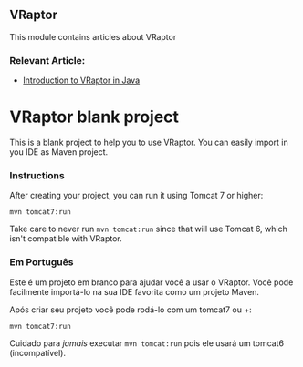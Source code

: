 ## VRaptor

This module contains articles about VRaptor

### Relevant Article:

- [Introduction to VRaptor in Java](http://www.baeldung.com/vraptor)

# VRaptor blank project

This is a blank project to help you to use VRaptor. You can easily import in you IDE as Maven project.

### Instructions

After creating your project, you can run it using Tomcat 7 or higher:

`mvn tomcat7:run`

Take care to never run `mvn tomcat:run` since that will use Tomcat 6, which isn't compatible with VRaptor.

### Em Português

Este é um projeto em branco para ajudar você a usar o VRaptor. Você pode facilmente importá-lo na sua IDE favorita como um projeto Maven.

Após criar seu projeto você pode rodá-lo com um tomcat7 ou +:

`mvn tomcat7:run`

Cuidado para *jamais* executar `mvn tomcat:run` pois ele usará um tomcat6 (incompatível).



